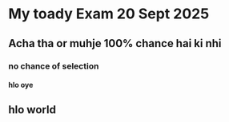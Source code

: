 # My toady Exam 20 Sept 2025


## Acha tha or muhje 100% chance hai ki nhi 

### no chance of selection


#### hlo oye



## hlo world
